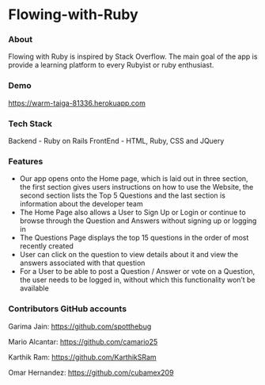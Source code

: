 # Flowing-with-Ruby

### About
Flowing with Ruby is inspired by Stack Overflow. The main goal of the app is provide a learning platform to every Rubyist or ruby enthusiast.  
 
### Demo 
https://warm-taiga-81336.herokuapp.com

### Tech Stack
Backend - Ruby on Rails 
FrontEnd - HTML, Ruby, CSS and JQuery

### Features
- Our app opens onto the Home page, which is laid out in three section, the first section gives users instructions on how to use the Website, the second section lists the Top 5 Questions and the last section is information about the developer team
- The Home Page also allows a User to Sign Up or Login or continue to browse through the Question and Answers without signing up or logging in
- The Questions Page displays the top 15 questions in the order of most recently created
- User can click on the question to view details about it and view the answers associated with that question
- For a User to be able to post a Question / Answer or vote on a Question, the user needs to be logged in, without which this functionality won’t be available

### Contributors GitHub accounts
Garima Jain: https://github.com/spotthebug

Mario Alcantar: https://github.com/camario25

Karthik Ram: https://github.com/KarthikSRam

Omar Hernandez: https://github.com/cubamex209

